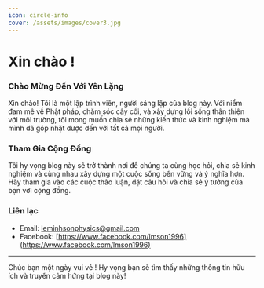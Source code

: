 ```yaml
---
icon: circle-info
cover: /assets/images/cover3.jpg
---
```

# Xin chào !
### Chào Mừng Đến Với Yên Lặng

Xin chào! Tôi là một lập trình viên, người sáng lập của blog này. Với niềm đam mê về Phật pháp, chăm sóc cây cối, và xây dựng lối sống thân thiện với môi trường, tôi mong muốn chia sẻ những kiến thức và kinh nghiệm mà mình đã góp nhặt được đến với tất cả mọi người.

### Tham Gia Cộng Đồng

Tôi hy vọng blog này sẽ trở thành nơi để chúng ta cùng học hỏi, chia sẻ kinh nghiệm và cùng nhau xây dựng một cuộc sống bền vững và ý nghĩa hơn. Hãy tham gia vào các cuộc thảo luận, đặt câu hỏi và chia sẻ ý tưởng của bạn với cộng đồng.

### Liên lạc

- Email: leminhsonphysics@gmail.com
- Facebook: [https://www.facebook.com/lmson1996](https://www.facebook.com/lmson1996)
---

Chúc bạn một ngày vui vẻ ! Hy vọng bạn sẽ tìm thấy những thông tin hữu ích và truyền cảm hứng tại blog này!
